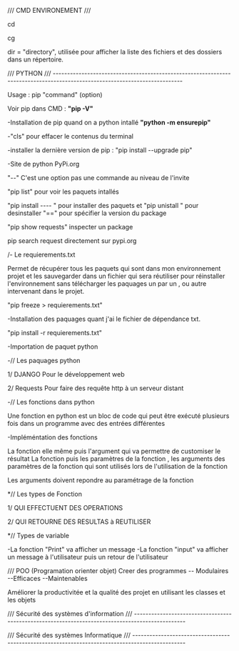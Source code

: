 /// CMD ENVIRONEMENT ///



cd

cg

dir = "directory", utilisée pour afficher la liste des fichiers et des dossiers dans un répertoire.













































/// PYTHON /// ---------------------------------------------------------------------------------------------------------------------------



Usage : pip "command" (option)



Voir pip dans CMD : **"pip -V"**

-Installation de pip quand on a python intallé  **"python  -m ensurepip"**

-"cls" pour effacer le contenus du terminal

-installer la dernière version de pip : "pip install  --upgrade pip"

-Site de python PyPi.org

"--" C'est une option pas une commande au niveau de l'invite

"pip list" pour voir les paquets intallés

"pip install ---- " pour installer des paquets et "pip unistall " pour desinstaller "==" pour spécifier la version du package

"pip show requests" inspecter un package



pip search request directement sur pypi.org



/- Le requierements.txt

Permet de récupérer tous les paquets qui sont dans mon environnement projet et les sauvegarder dans un fichier qui sera réutiliser pour réinstaller l'environnement sans télécharger les paquages un par un , ou autre intervenant dans le projet.



"pip freeze > requierements.txt"



-Installation des paquages quant j'ai le fichier de dépendance txt.

"pip install -r requierements.txt"



-Importation de paquet python





-// Les paquages python



1/ DJANGO Pour le développement web

2/ Requests Pour faire des requête http à un serveur distant



-// Les fonctions dans python 



Une fonction en python est un bloc de code qui peut être exécuté plusieurs fois dans un programme avec des entrées différentes   



-Impléméntation des fonctions 



La fonction elle même puis l'argument qui va permettre de customiser le résultat 
La fonction puis les paramètres de la fonction , les arguments des paramètres de la fonction qui sont utilisés lors de l'utilisation de la fonction 

Les arguments doivent repondre au paramétrage de la fonction 

*// Les types de Fonction

1/ QUI EFFECTUENT DES OPERATIONS 

2/ QUI RETOURNE DES RESULTAS à REUTILISER

*// Types de variable



-La fonction "Print" va afficher un message 
-La fonction "input" va  afficher un message à l'utilisateur puis un retour de l'utilisateur 

/// POO (Programation orienter objet)
Creer des programmes 
-- Modulaires 
--Efficaces 
--Maintenables

Améliorer la productivitée et la qualité des projet en utilisant les classes et les objets





/// Sécurité des systèmes d'information /// ------------------------------------------------------------------------------------------------





/// Sécurité des systèmes Informatique /// ------------------------------------------------------------------------------------------------





























